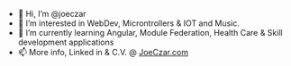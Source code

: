 - 👋 Hi, I’m @joeczar
- 👀 I’m interested in WebDev, Microntrollers & IOT and Music.
- 🌱 I’m currently learning Angular, Module Federation, Health Care & Skill development applications
- 📫 More info, Linked in & C.V. @ [JoeCzar.com](https://joeczar.com)

<!---
joeczar/joeczar is a ✨ special ✨ repository because its `README.md` (this file) appears on your GitHub profile.
You can click the Preview link to take a look at your changes.
--->
